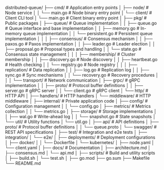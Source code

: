 distributed-queue/
├── cmd/                          # Application entry points
│   ├── node/                     # Node service
│   │   └── main.go              # Node binary entry point
│   └── client/                  # Client CLI tool
│       └── main.go              # Client binary entry point
│
├── pkg/                         # Public packages
│   ├── queue/                   # Queue implementation
│   │   ├── queue.go            # Queue interface and base implementation
│   │   ├── memory.go           # In-memory queue implementation
│   │   └── persistent.go       # Persistent queue implementation
│   │
│   ├── consensus/              # Consensus mechanism
│   │   ├── paxos.go           # Paxos implementation
│   │   ├── leader.go          # Leader election
│   │   ├── proposal.go        # Proposal types and handling
│   │   └── state.go           # Consensus state management
│   │
│   ├── membership/             # Cluster membership
│   │   ├── discovery.go       # Node discovery
│   │   ├── heartbeat.go       # Health checking
│   │   └── registry.go        # Node registry
│   │
│   ├── replication/            # Data replication
│   │   ├── log.go             # Replication log
│   │   ├── sync.go           # Sync mechanisms
│   │   └── recovery.go        # Recovery procedures
│   │
│   └── transport/             # Network communication
│       ├── grpc/             # gRPC implementation
│       │   ├── proto/        # Protocol buffer definitions
│       │   ├── server.go     # gRPC server
│       │   └── client.go     # gRPC client
│       └── http/             # HTTP API
│           ├── handlers/     # HTTP handlers
│           └── middleware/   # HTTP middleware
│
├── internal/                  # Private application code
│   ├── config/               # Configuration management
│   │   └── config.go
│   ├── metrics/              # Metrics collection
│   │   └── metrics.go
│   ├── storage/              # Storage implementations
│   │   ├── wal.go           # Write-ahead log
│   │   └── snapshot.go      # State snapshots
│   └── util/                 # Utility functions
│       └── util.go
│
├── api/                      # API definitions
│   ├── proto/               # Protocol buffer definitions
│   │   └── queue.proto
│   └── swagger/             # REST API specifications
│
├── test/                    # Integration and e2e tests
│   ├── integration/
│   └── e2e/
│
├── deployments/             # Deployment configurations
│   ├── docker/
│   │   └── Dockerfile
│   └── kubernetes/
│       ├── node.yaml
│       └── client.yaml
│
├── docs/                    # Documentation
│   ├── architecture.md
│   ├── consensus.md
│   └── api.md
│
├── scripts/                 # Build and utility scripts
│   ├── build.sh
│   └── test.sh
│
├── go.mod
├── go.sum
├── Makefile
└── README.md